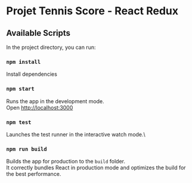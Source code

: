 # Projet Tennis Score - React Redux

## Available Scripts

In the project directory, you can run:

### `npm install`

Install dependencies

### `npm start`

Runs the app in the development mode.\
Open [http://localhost:3000](http://localhost:3000)

### `npm test`

Launches the test runner in the interactive watch mode.\

### `npm run build`

Builds the app for production to the `build` folder.\
It correctly bundles React in production mode and optimizes the build for the best performance.